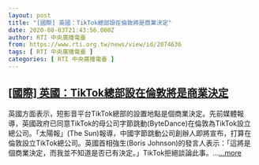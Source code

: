 ```yaml
---
layout: post
title: "[國際] 英國：TikTok總部設在倫敦將是商業決定"
date: 2020-08-03T21:43:56.000Z
author: RTI 中央廣播電臺
from: https://www.rti.org.tw/news/view/id/2074636
tags: [ RTI 中央廣播電臺 ]
categories: [ RTI 中央廣播電臺 ]
---
```

<!--1596491036000-->
[[國際] 英國：TikTok總部設在倫敦將是商業決定](https://www.rti.org.tw/news/view/id/2074636)
------

<div>
英國方面表示，短影音平台TikTok總部的設置地點是個商業決定。先前媒體報導，英國政府已同意TikTok的母公司字節跳動(ByteDance)在倫敦為TikTok設立總公司。「太陽報」(The Sun)報導，中國字節跳動公司創辦人即將宣布，打算在倫敦設立TikTok總公司。英國首相強生(Boris Johnson)的發言人表示：「這將是個商業決定，而我並不知道是否已有決定。」TikTok拒絕談論此事。...<a target="_blank" href="https://www.rti.org.tw/news/view/id/2074636">...more</a>
</div>
